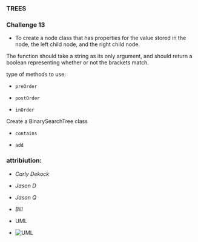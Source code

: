 ### TREES





### Challenge 13


* To create a node class that has properties for the value stored in the node, the left child node, and the right child node.

The function should take a string as its only argument, and should return a boolean representing whether or not the brackets match.

type of methods to use:

- ``` preOrder ```

- ``` postOrder ```

-  ``` inOrder ```


Create a BinarySearchTree class


-  ``` contains ```

-  ``` add ```



### attribiution:


- *Carly Dekock*
- *Jason D*
- *Jason Q*
- *Bill*


- UML

- ![UML](./assets/lab015.png)